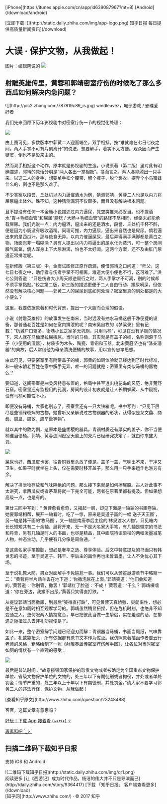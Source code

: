 <div class="global-header">

<div class="main-wrap">

<div class="download">[<span>iPhone</span>](https://itunes.apple.com/cn/app/id639087967?mt=8) [<span>Android</span>](/download/android)</div>

[](/ "知乎日报")</div>

</div>

<div class="header-for-mobile">[<span class="header-for-mobile-btn">立即下载</span> ![](http://static.daily.zhihu.com/img/app-logo.png) <span class="header-for-mobile-title">知乎日报</span> <span class="header-for-mobile-meta">每日提供高质量新闻资讯</span>](/download) </div>

<div class="main-wrap content-wrap">

<div class="headline">

<div class="img-wrap">

# 大误 · 保护文物，从我做起！

<span class="img-source">图片：编辑瞎说的</span> ![](https://pic3.zhimg.com/v2-0a3c35d32aafcfedfd6a6d278b171a8a.jpg)</div>

</div>

<div class="content-inner">

<div class="question">

## 射雕英雄传里，黄蓉和郭靖密室疗伤的时候吃了那么多西瓜如何解决内急问题？

<div class="answer">

<div class="meta">![](http://pic2.zhimg.com/787819c89_is.jpg) <span class="author">windleavez，</span><span class="bio">电子游戏 / 影碟爱好者</span></div>

<div class="content">

我们先来回顾下历年影视剧中对密室疗伤一节的视觉化处理：

![](http://pic2.zhimg.com/70/v2-45a1ee07d3a19763a8026345ff374ea9_b.jpg)

由上图可见，多数版本中郭黄二人迎面端坐，双手相抵。按“难就难在七日七夜之间，两人手掌不可有片刻离开”的说法，想要解手，着实不太方便。观众因而产生疑窦，倒也不是没来由的。

然而双手相抵这个动作，原本就是影视剧的生造。小说原著（第二版）里对此有明确描述，郭靖的原话分明是“两人各出一掌相抵”。换而言之，两人各能腾出一只手来。以这二人的身手，想要单手松个腰带、解个裤子、脱个亵衣、摆弄个小鸟蜜蜂什么的，倒也不是那么难了。

不少答案以段誉、丘处机以内力逼催酒水为例，猜测郭靖、黄蓉二人也是以内力将屎尿逼出体外。殊不知，这种猜测漏洞不仅颇多，而且没有解决根本问题。

且不提没有任何一本金庸小说描述过内力逼尿，凭空类推未必妥当。也不提酒水“胃→毛细血管”和屎尿“膀胱 / 大肠→毛细血管”的路径不尽相同，经络未必能承载屎尿。我们光说一点：内力逼酒，逼出来的还是酒水，段誉、丘处机千杯不醉，便是因为小肠没有吸收酒精。同理可推，内力逼尿，逼出来自然也是屎尿。倘若逼出来的是西瓜汁，那与绝食无异。以内力催逼屎尿，最后弄得满手满脚都是黄白之物，场面岂非一塌糊涂？另有人提出以内力将逼出的尿水化为蒸汽，可一整个房间臊气氤氲，俩人浑身上下大尿淋漓，怕也不太好闻。这两个方案，还不及由肛门尿道正常排泄呢。

在新修版（第三版）中，金庸试图修正原作疏漏，便借郭靖之口问道：“师父，这七日七夜之中，助疗者与伤者手掌不可相离，难道大便小便也不行，这可难了。”洪七公则答道：“只是伤者大小周天顺逆周行之时，两人手掌才不可离，别的时候却不须手掌黏贴。”较之第二版，新三版的描述更便于二人自由行动、撒尿嗬屎，但依然没有解决核心问题——郭黄二人的屎尿到底如何处理？密室里真的到处都是的大小便么？

这里，我要依据原著和时代背景，提出一个大胆而合理的假设。

小说《射雕英雄传》的故事发生在南宋，当时远没有抽水马桶这般干净便捷的设备，那普通老百姓是如何在室内排泄的呢？南宋吴自牧的《梦粱录》里有记载：“杭城户口繁多，街巷小民之家多无坑厕，只用马桶”，可见在没有茅厕的情况下，宋人就在马桶里拉屎撒尿。当时的马桶，其实就是有盖子的桶，名称则源于马子（小便用的溲器），材质多为木头、陶瓷、青铜和玉器。北宋黄庭坚也有“涤亲溺器”的典故，后人常借他为母亲清洗便桶的故事，用以宣传忠孝思想。

由此可见，只要密室里有附带盖子的桶，郭黄的如厕体验就已经达到了时代标准，和一般宋朝老百姓在家中解手无异，唯一的问题就是：密室里有类似马桶的器物么？

要知道，这间密室是曲灵风特意布置的，格局中甚至透出桃花岛的风范，绝非荒野石窟。密室里还有监视用的孔洞，房间的设计初衷就是让人长期躲藏、从中窥视，设有马桶可能性不小。

即便没有马桶，大家也别忘了，密室里还有一只大铁箱呢。书中写到：“只见下层尽是些铜绿斑斓的古物。她曾听父亲解说过古物铜器的形状，认得似是龙文鼎、商彝、周盘、周敦、周举罍等物”。

就以其中的敦为例，这原本是盛黍稷的器具，青铜材质还有厚实的盖子，你不当便桶谁当便桶。郭靖、黄蓉连同密室天窗上的壳片已经研究决定了，就由你来盛大粪。

![](http://pic3.zhimg.com/70/v2-68701bd68e534d6de3b60c991a78dcd2_b.jpg)

屎尿也好，西瓜皮也罢，往青铜器里头放了便是。盖子一盖，气味出不来，干净又卫生。如果平时就坐在上头，仅在需要时移开盖子，那么用一只手来运作也游刃有余。

解决了排泄物存放和气味隔绝的问题，那么接下来就是如何擦屁股。古人对此事不太讲究，拿西瓜皮或者茅草将就一下完全可能，两者在原著里都有提及。但如果想高级一点，也是有的。

第廿三回中写到：“ 黄蓉愈看愈奇，又揭起一层，却见下面是一轴轴的书画卷轴。她要郭靖相帮，展开一轴看时，吃了一惊，原来是吴道子画的一幅‘送子天王图’，另一轴是韩干画的‘牧马图’，又一轴是南唐李后主绘的‘林泉渡水人物’。只见箱内长长短短共有二十余轴，展将开来，无一不是大名家大手笔，有几轴是徽宗的书法和丹青，另有几轴是时人的书画，也尽是精品，其中画院待诏梁楷的两幅泼墨减笔人物，神态生动，几乎便有几分像是周伯通。 ”

拿这些名家手笔擦腚，想必是奢华之选、尊享体验。后文中特意提及的书画只有韩世忠的书迹，至于吴道子、韩干、李后主的画作再也未曾着墨，让人不免忧心其下场。

至于说礼教大防，男女对面解手不免尴尬一事。我们可以从骑鲨遨游章节中略窥一二：“黄蓉将半片熟羊丢在地下道：‘你撒泡尿在上面。’郭靖笑道：‘他们会知道的。’黄蓉道：‘你别管，撒罢！’郭靖红了脸道：‘不成！’黄蓉道：‘干么？’郭靖嗫嚅道：‘你在旁边，我撒不出尿。’黄蓉只笑得直打跌。 ”

从提议郭靖当面撒尿，到最后“笑得直打跌”，可见黄蓉天真娇憨、爽朗率性，想必是不在意如厕时相互观摩学习的。郭靖虽然稍显扭捏，但在危机时刻，也绝非不知变通之人。更何况两人情投意合，早已把彼此当做一生挚侣，实在羞涩的话，在排遗之际扭过头去非礼勿视便是了。

如此一来，整个密室解手问题已经迎刃而解：青铜器当马桶，书画当厕纸，气味靠盖子，礼数靠扭头，所有依据都有原书文本作为佐证。我仿照原著插画作者姜云行老师的风格，粗略绘制了一张《射雕英雄传密室疗伤解手图》，让各位对当时密室如厕的情状有一个直观的感受：

![](http://pic3.zhimg.com/70/v2-96f87a96902fa12f1c9c46ac74b97bee_b.jpg)

最后是普法时间：“故意损毁国家保护的珍贵文物或者被确定为全国重点文物保护单位、省级文物保护单位的文物的，处三年以下有期徒刑或者拘役，并处或者单处罚金；情节严重的，处三年以上十年以下有期徒刑，并处罚金。”请大家不要学习郭黄二人的违法行径，保护文物，从我做起！

</div>

</div>

<div class="view-more">[查看知乎原文<span class="js-question-holder" data-aid="108197"></span>](http://www.zhihu.com/question/23248488)</div>

</div>

<div class="question">

<div class="answer">

<div class="content">

客官，这篇文章有意思吗？

<span class="s1">[好玩！下载<span class="s2"> App </span>接着看<span class="s2"> </span>(<span class="s3">๑</span><span class="s2">•</span><span class="s4">ㅂ</span><span class="s2">•</span>)<span class="s2"> </span><span class="s5">✧</span>](https://dudu.zhihu.com/download?utm_source=article_suffix&utm_campaign=tuijian&utm_medium=daily_share)</span>

<span class="s1">[再逛逛吧<span class="s2"> </span><span class="s6">ˊ</span><span class="s2">_></span><span class="s6">ˋ</span>](/story/9116372?utm_source=other_article&utm_campaign=tuijian&utm_medium=daily_share)</span>

</div>

</div>

</div>

</div>

<div class="qr">

## 扫描二维码下载知乎日报

<span class="subheading">支持 iOS 和 Android</span>

<div class="qr-wrap">![二维码下载知乎日报](http://static.daily.zhihu.com/img/qr1.png)</div>

</div>

</div>

<div class="bottom-wrap">

<div class="bottom-recommend"><span class="bottom-recommend-title">阅读更多</span> [<span style="background-image:url(https://pic1.zhimg.com/v2-322397f17c95b8ed7d1bbe7dfb22dbfc.jpg)" class="link-image"></span>让《西游记》成为时代作品，杨洁的伟大并不只是导演而已](http://daily.zhihu.com/story/9364417) [下载 「知乎日报」 客户端查看更多](/download)</div>

</div>

<div class="footer">[知乎网](http://www.zhihu.com/) · © 2017 知乎</div>